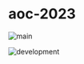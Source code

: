 # aoc-2023

![main](https://github.com/rutrader/aoc-2023/actions/workflows/.node.js.yml/badge.svg)

![development](https://github.com/rutrader/aoc-2023/actions/workflows/.node.js.yml/badge.svg?branch=development)


